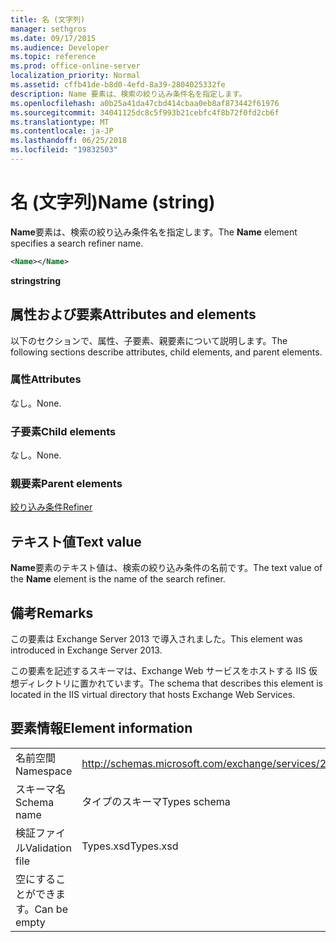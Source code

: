 ```yaml
---
title: 名 (文字列)
manager: sethgros
ms.date: 09/17/2015
ms.audience: Developer
ms.topic: reference
ms.prod: office-online-server
localization_priority: Normal
ms.assetid: cffb41de-b8d0-4efd-8a39-2804025332fe
description: Name 要素は、検索の絞り込み条件名を指定します。
ms.openlocfilehash: a0b25a41da47cbd414cbaa0eb8af873442f61976
ms.sourcegitcommit: 34041125dc8c5f993b21cebfc4f8b72f0fd2cb6f
ms.translationtype: MT
ms.contentlocale: ja-JP
ms.lasthandoff: 06/25/2018
ms.locfileid: "19832503"
---
```

# <a name="name-string"></a><span data-ttu-id="f6966-103">名 (文字列)</span><span class="sxs-lookup"><span data-stu-id="f6966-103">Name (string)</span></span>

<span data-ttu-id="f6966-104">**Name**要素は、検索の絞り込み条件名を指定します。</span><span class="sxs-lookup"><span data-stu-id="f6966-104">The **Name** element specifies a search refiner name.</span></span> 
  
```XML
<Name></Name>
```

<span data-ttu-id="f6966-105">**string**</span><span class="sxs-lookup"><span data-stu-id="f6966-105">**string**</span></span>

## <a name="attributes-and-elements"></a><span data-ttu-id="f6966-106">属性および要素</span><span class="sxs-lookup"><span data-stu-id="f6966-106">Attributes and elements</span></span>

<span data-ttu-id="f6966-107">以下のセクションで、属性、子要素、親要素について説明します。</span><span class="sxs-lookup"><span data-stu-id="f6966-107">The following sections describe attributes, child elements, and parent elements.</span></span>
  
### <a name="attributes"></a><span data-ttu-id="f6966-108">属性</span><span class="sxs-lookup"><span data-stu-id="f6966-108">Attributes</span></span>

<span data-ttu-id="f6966-109">なし。</span><span class="sxs-lookup"><span data-stu-id="f6966-109">None.</span></span>
  
### <a name="child-elements"></a><span data-ttu-id="f6966-110">子要素</span><span class="sxs-lookup"><span data-stu-id="f6966-110">Child elements</span></span>

<span data-ttu-id="f6966-111">なし。</span><span class="sxs-lookup"><span data-stu-id="f6966-111">None.</span></span>
  
### <a name="parent-elements"></a><span data-ttu-id="f6966-112">親要素</span><span class="sxs-lookup"><span data-stu-id="f6966-112">Parent elements</span></span>

[<span data-ttu-id="f6966-113">絞り込み条件</span><span class="sxs-lookup"><span data-stu-id="f6966-113">Refiner</span></span>](refiner.md)
  
## <a name="text-value"></a><span data-ttu-id="f6966-114">テキスト値</span><span class="sxs-lookup"><span data-stu-id="f6966-114">Text value</span></span>

<span data-ttu-id="f6966-115">**Name**要素のテキスト値は、検索の絞り込み条件の名前です。</span><span class="sxs-lookup"><span data-stu-id="f6966-115">The text value of the **Name** element is the name of the search refiner.</span></span> 
  
## <a name="remarks"></a><span data-ttu-id="f6966-116">備考</span><span class="sxs-lookup"><span data-stu-id="f6966-116">Remarks</span></span>

<span data-ttu-id="f6966-117">この要素は Exchange Server 2013 で導入されました。</span><span class="sxs-lookup"><span data-stu-id="f6966-117">This element was introduced in Exchange Server 2013.</span></span>
  
<span data-ttu-id="f6966-118">この要素を記述するスキーマは、Exchange Web サービスをホストする IIS 仮想ディレクトリに置かれています。</span><span class="sxs-lookup"><span data-stu-id="f6966-118">The schema that describes this element is located in the IIS virtual directory that hosts Exchange Web Services.</span></span>
  
## <a name="element-information"></a><span data-ttu-id="f6966-119">要素情報</span><span class="sxs-lookup"><span data-stu-id="f6966-119">Element information</span></span>

|||
|:-----|:-----|
|<span data-ttu-id="f6966-120">名前空間</span><span class="sxs-lookup"><span data-stu-id="f6966-120">Namespace</span></span>  <br/> |http://schemas.microsoft.com/exchange/services/2006/types  <br/> |
|<span data-ttu-id="f6966-121">スキーマ名</span><span class="sxs-lookup"><span data-stu-id="f6966-121">Schema name</span></span>  <br/> |<span data-ttu-id="f6966-122">タイプのスキーマ</span><span class="sxs-lookup"><span data-stu-id="f6966-122">Types schema</span></span>  <br/> |
|<span data-ttu-id="f6966-123">検証ファイル</span><span class="sxs-lookup"><span data-stu-id="f6966-123">Validation file</span></span>  <br/> |<span data-ttu-id="f6966-124">Types.xsd</span><span class="sxs-lookup"><span data-stu-id="f6966-124">Types.xsd</span></span>  <br/> |
|<span data-ttu-id="f6966-125">空にすることができます。</span><span class="sxs-lookup"><span data-stu-id="f6966-125">Can be empty</span></span>  <br/> ||
   

